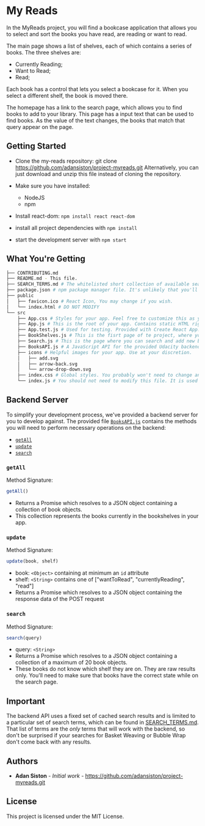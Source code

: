 # My Reads

In the MyReads project, you will find a bookcase application that allows you to select and sort the books you have read, are reading or want to read.

The main page shows a list of shelves, each of which contains a series of books. The three shelves are:
* Currently Reading;
* Want to Read;
* Read;


Each book has a control that lets you select a bookcase for it. When you select a different shelf, the book is moved there.

The homepage has a link to the search page, which allows you to find books to add to your library.
This page has a input text that can be used to find books. As the value of the text changes, the books that match that query appear on the page.


## Getting Started

* Clone the my-reads repository: 
    git clone https://github.com/adansiston/project-myreads.git
    Alternatively, you can just download and unzip this file instead of cloning the repository.

* Make sure you have installed:
    - NodeJS
    - npm
    
* Install react-dom: `npm install react react-dom`
* install all project dependencies with `npm install`
* start the development server with `npm start`


## What You're Getting
```bash
├── CONTRIBUTING.md
├── README.md - This file.
├── SEARCH_TERMS.md # The whitelisted short collection of available search terms for you to use with your app.
├── package.json # npm package manager file. It's unlikely that you'll need to modify this.
├── public
│   ├── favicon.ico # React Icon, You may change if you wish.
│   └── index.html # DO NOT MODIFY
└── src
    ├── App.css # Styles for your app. Feel free to customize this as you desire.
    ├── App.js # This is the root of your app. Contains static HTML right now.
    ├── App.test.js # Used for testing. Provided with Create React App. Testing is encouraged, but not required.
    ├── BookShelves.js # This is the fisrt page of te project, where you can find all the shelves.
    ├── Search.js # This is the page where you can search and add new books to the existents shelves.
    ├── BooksAPI.js # A JavaScript API for the provided Udacity backend. Instructions for the methods are below.
    ├── icons # Helpful images for your app. Use at your discretion.
    │   ├── add.svg
    │   ├── arrow-back.svg
    │   └── arrow-drop-down.svg
    ├── index.css # Global styles. You probably won't need to change anything here.
    └── index.js # You should not need to modify this file. It is used for DOM rendering only.
```



## Backend Server

To simplify your development process, we've provided a backend server for you to develop against. The provided file [`BooksAPI.js`](src/BooksAPI.js) contains the methods you will need to perform necessary operations on the backend:

* [`getAll`](#getall)
* [`update`](#update)
* [`search`](#search)




### `getAll`

Method Signature:

```js
getAll()
```

* Returns a Promise which resolves to a JSON object containing a collection of book objects.
* This collection represents the books currently in the bookshelves in your app.

### `update`

Method Signature:

```js
update(book, shelf)
```

* book: `<Object>` containing at minimum an `id` attribute
* shelf: `<String>` contains one of ["wantToRead", "currentlyReading", "read"]  
* Returns a Promise which resolves to a JSON object containing the response data of the POST request

### `search`

Method Signature:

```js
search(query)
```

* query: `<String>`
* Returns a Promise which resolves to a JSON object containing a collection of a maximum of 20 book objects.
* These books do not know which shelf they are on. They are raw results only. You'll need to make sure that books have the correct state while on the search page.


## Important
The backend API uses a fixed set of cached search results and is limited to a particular set of search terms, which can be found in [SEARCH_TERMS.md](SEARCH_TERMS.md). That list of terms are the _only_ terms that will work with the backend, so don't be surprised if your searches for Basket Weaving or Bubble Wrap don't come back with any results.



## Authors
* **Adan Siston** - *Initial work* - https://github.com/adansiston/project-myreads.git


## License

This project is licensed under the MIT License.